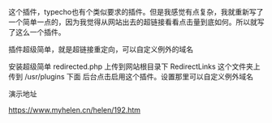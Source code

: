 这个插件，typecho也有个类似要求的插件。但是我感觉有点复杂，我就重新写了一个简单一点的，因为我觉得从网站出去的超链接看看点击量到底如何。所以就写了这么一个插件。

插件超级简单，就是超链接重定向，可以自定义例外的域名

安装超级简单
redirected.php 上传到网站根目录下
RedirectLinks 这个文件夹上传到 /usr/plugins 下面
后台点击启用这个插件。设置那里可以自定义例外域名

演示地址

https://www.myhelen.cn/helen/192.htm